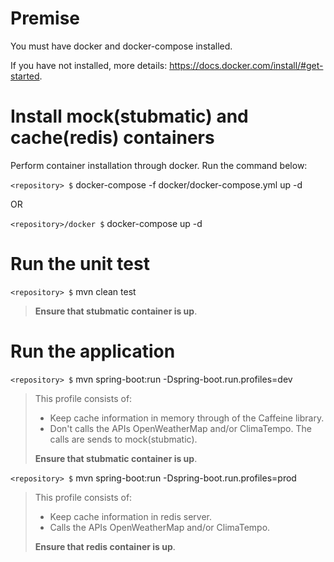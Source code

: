 # Premise

You must have docker and docker-compose installed.

If you have not installed, more details: https://docs.docker.com/install/#get-started.

# Install mock(stubmatic) and cache(redis) containers

Perform container installation through docker. Run the command below:

`<repository> $` docker-compose -f docker/docker-compose.yml up -d

OR

`<repository>/docker $` docker-compose up -d

# Run the unit test

`<repository> $` mvn clean test

> **Ensure that stubmatic container is up**.


# Run the application

`<repository> $` mvn spring-boot:run -Dspring-boot.run.profiles=dev
> This profile consists of:
> - Keep cache information in memory through of the Caffeine library.
> - Don't calls the APIs OpenWeatherMap and/or ClimaTempo. The calls are sends to mock(stubmatic).
>
> **Ensure that stubmatic container is up**.

`<repository> $` mvn spring-boot:run -Dspring-boot.run.profiles=prod
> This profile consists of:
> - Keep cache information in redis server.
> - Calls the APIs OpenWeatherMap and/or ClimaTempo.
>
> **Ensure that redis container is up**.